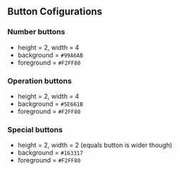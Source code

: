 ## Button Cofigurations

### Number buttons

- height = 2, width = 4
- background = `#99A6AB`
- foreground = `#F2FF80`

### Operation buttons

- height = 2, width = 4
- background = `#5E661B`
- foreground = `#F2FF80`

### Special buttons

- height = 2, width = 2 (equals button is wider though)
- background = `#163317`
- foreground = `#F2FF80`